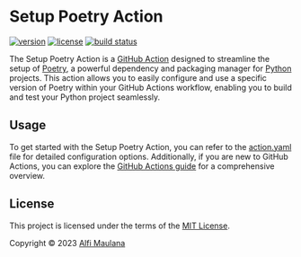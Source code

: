 # Setup Poetry Action

[![version](https://img.shields.io/github/v/release/threeal/setup-poetry-action?style=flat-square)](https://github.com/threeal/setup-poetry-action/releases)
[![license](https://img.shields.io/github/license/threeal/setup-poetry-action?style=flat-square)](./LICENSE)
[![build status](https://img.shields.io/github/actions/workflow/status/threeal/setup-poetry-action/action.yaml?label=test&branch=main&style=flat-square)](https://github.com/threeal/setup-poetry-action/actions/workflows/action.yaml)

The Setup Poetry Action is a [GitHub Action](https://github.com/features/actions) designed to streamline the setup of [Poetry](https://python-poetry.org/), a powerful dependency and packaging manager for [Python](https://www.python.org/) projects. This action allows you to easily configure and use a specific version of Poetry within your GitHub Actions workflow, enabling you to build and test your Python project seamlessly.

## Usage

To get started with the Setup Poetry Action, you can refer to the [action.yaml](./action.yaml) file for detailed configuration options. Additionally, if you are new to GitHub Actions, you can explore the [GitHub Actions guide](https://docs.github.com/en/actions/learn-github-actions/understanding-github-actions) for a comprehensive overview.

## License

This project is licensed under the terms of the [MIT License](./LICENSE).

Copyright © 2023 [Alfi Maulana](https://github.com/threeal/)
